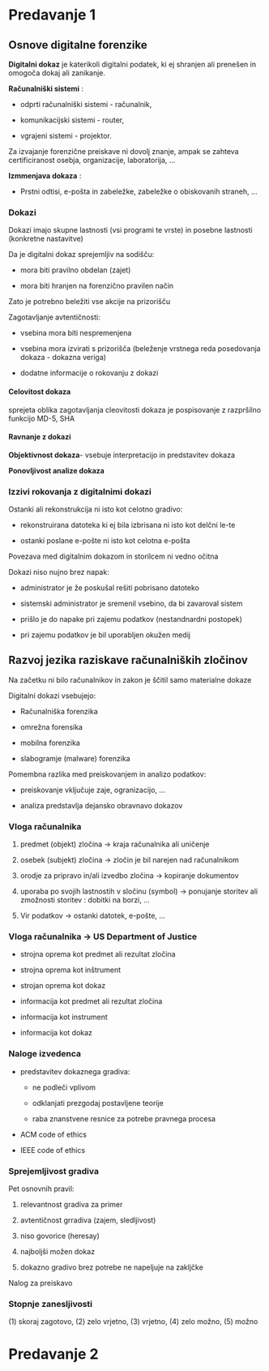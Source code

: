 # Predavanje 1

## Osnove digitalne forenzike

**Digitalni dokaz** je katerikoli digitalni podatek, ki ej shranjen ali prenešen in omogoča dokaj ali zanikanje.

**Računalniški sistemi** : 

- odprti računalniški sistemi - računalnik,

- komunikacijski sistemi - router,

- vgrajeni sistemi - projektor.

Za izvajanje forenzične preiskave ni dovolj znanje, ampak se zahteva certificiranost osebja, organizacije, laboratorija, ...

**Izmmenjava dokaza** :

- Prstni odtisi, e-pošta in zabeležke, zabeležke o obiskovanih straneh, ...

### Dokazi

Dokazi imajo skupne lastnosti (vsi programi te vrste) in posebne lastnosti (konkretne nastavitve)

Da je digitalni dokaz sprejemljiv na sodišču:

- mora biti pravilno obdelan (zajet)

- mora biti hranjen na forenzično pravilen način

Zato je potrebno beležiti vse akcije na prizorišču

Zagotavljanje avtentičnosti:

- vsebina mora biti nespremenjena

- vsebina mora izvirati s prizorišča (beleženje vrstnega reda posedovanja dokaza - dokazna veriga)

- dodatne informacije o rokovanju z dokazi

#### Celovitost dokaza

sprejeta oblika zagotavljanja cleovitosti dokaza je pospisovanje z razpršilno funkcijo MD-5, SHA

#### Ravnanje z dokazi

**Objektivnost dokaza**- vsebuje interpretacijo in predstavitev dokaza

**Ponovljivost analize dokaza**

### Izzivi rokovanja z digitalnimi dokazi

Ostanki ali rekonstrukcija ni isto kot celotno gradivo:

- rekonstruirana datoteka ki ej bila izbrisana ni isto kot delčni le-te

- ostanki poslane e-pošte ni isto kot celotna e-pošta

Povezava med digitalnim dokazom in storilcem ni vedno očitna

Dokazi niso nujno brez napak:

- administrator je že poskušal rešiti pobrisano datoteko

- sistemski administrator je sremenil vsebino, da bi zavaroval sistem

- prišlo je do napake pri zajemu podatkov (nestandnardni postopek)

- pri zajemu podatkov je bil uporabljen okužen medij

## Razvoj jezika raziskave računalniških zločinov

Na začetku ni bilo računalnikov in zakon je ščitil samo materialne dokaze

Digitalni dokazi vsebujejo:

- Računalniška forenzika

- omrežna forensika

- mobilna forenzika

- slabogramje (malware) forenzika

Pomembna razlika med preiskovanjem in analizo podatkov:

- preiskovanje vključuje zaje, ogranizacijo, ...

- analiza predstavlja dejansko obravnavo dokazov

### Vloga računalnika

1. predmet (objekt) zločina -> kraja računalnika ali uničenje

2. osebek (subjekt) zločina -> zločin je bil narejen nad računalnikom

3. orodje za pripravo in/ali izvedbo zločina -> kopiranje dokumentov

4. uporaba po svojih lastnostih v sločinu (symbol) -> ponujanje storitev ali zmožnosti storitev : dobitki na borzi, ...

5. Vir podatkov -> ostanki datotek, e-pošte, ...

### Vloga računalnika -> US Department of Justice

- strojna oprema kot predmet ali rezultat zločina

- strojna oprema kot inštrument

- strojan oprema kot dokaz

- informacija kot predmet ali rezultat zločina

- informacija kot instrument

- informacija kot dokaz

### Naloge izvedenca

- predstavitev dokaznega gradiva:
  
  - ne podleči vplivom
  
  - odklanjati prezgodaj postavljene teorije
  
  - raba znanstvene resnice za potrebe pravnega procesa

- ACM code of ethics

- IEEE code of ethics

### Sprejemljivost gradiva

Pet osnovnih pravil:

1. relevantnost gradiva za primer

2. avtentičnost grradiva (zajem, sledljivost)

3. niso govorice (heresay)

4. najboljši možen dokaz

5. dokazno gradivo brez potrebe ne napeljuje na zakljčke

Nalog za preiskavo

### Stopnje zanesljivosti

(1) skoraj zagotovo, (2) zelo vrjetno, (3) vrjetno, (4) zelo možno, (5) možno

# Predavanje 2
